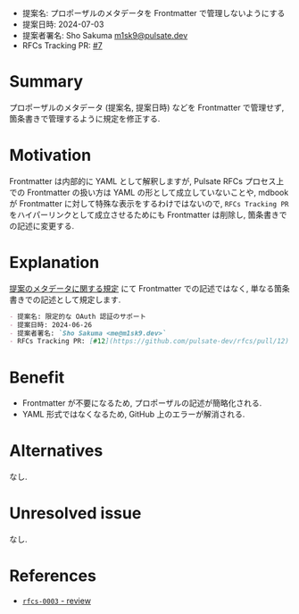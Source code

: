 - 提案名: プロポーザルのメタデータを Frontmatter で管理しないようにする
- 提案日時: 2024-07-03
- 提案者署名: Sho Sakuma <m1sk9@pulsate.dev>
- RFCs Tracking PR: [#7](https://github.com/pulsate-dev/rfcs/pull/7)

# Summary

プロポーザルのメタデータ (提案名, 提案日時) などを Frontmatter で管理せず, 箇条書きで管理するように規定を修正する.

# Motivation

Frontmatter は内部的に YAML として解釈しますが, Pulsate RFCs プロセス上での Frontmatter の扱い方は YAML の形として成立していないことや, mdbook が Frontmatter に対して特殊な表示をするわけではないので, `RFCs Tracking PR` をハイパーリンクとして成立させるためにも Frontmatter は削除し, 箇条書きでの記述に変更する.

# Explanation

[提案のメタデータに関する規定](https://rfcs.pulsate.dev/how-to.html#メタデータ) にて Frontmatter での記述ではなく, 単なる箇条書きでの記述として規定します.

```markdown
- 提案名: 限定的な OAuth 認証のサポート
- 提案日時: 2024-06-26
- 提案者署名: `Sho Sakuma <me@m1sk9.dev>`
- RFCs Tracking PR: [#12](https://github.com/pulsate-dev/rfcs/pull/12)
```

# Benefit

- Frontmatter が不要になるため, プロポーザルの記述が簡略化される.
- YAML 形式ではなくなるため, GitHub 上のエラーが解消される.

# Alternatives

なし.

# Unresolved issue

なし.

# References

- [`rfcs-0003` - review](https://github.com/pulsate-dev/rfcs/pull/4/files#r1660572683)

